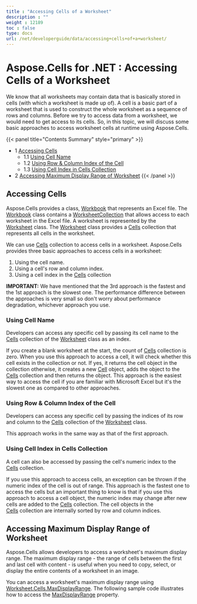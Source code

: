 ```yaml
---
title : "Accessing Cells of a Worksheet" 
description : "" 
weight : 12189 
toc : false
type: docs
url: /net/developerguide/data/accessing+cells+of+a+worksheet/
---
```


# Aspose.Cells for .NET : Accessing Cells of a Worksheet


We know that all worksheets may contain data that is basically stored in cells (with which a worksheet is made up of). A cell is a basic part of a worksheet that is used to construct the whole worksheet as a sequence of rows and columns. Before we try to access data from a worksheet, we would need to get access to its cells. So, in this topic, we will discuss some basic approaches to access worksheet cells at runtime using Aspose.Cells.

{{< panel title="Contents Summary" style="primary" >}}
*   1 [Accessing Cells](#accessing-cells)
    *   1.1 [Using Cell Name](#using-cell-name)
    *   1.2 [Using Row & Column Index of the Cell](#using-row-&-column-index-of-the-cell)
    *   1.3 [Using Cell Index in Cells Collection](#using-cell-index-in-cells-collection)
*   2 [Accessing Maximum Display Range of Worksheet](#accessing-maximum-display-range-of-worksheet)
{{< /panel >}}
 

## Accessing Cells

Aspose.Cells provides a class, [Workbook](https://apireference.aspose.com/net/cells/aspose.cells/workbook) that represents an Excel file. The [Workbook](https://apireference.aspose.com/net/cells/aspose.cells/workbook) class contains a [WorksheetCollection](https://apireference.aspose.com/net/cells/aspose.cells/worksheetcollection) that allows access to each worksheet in the Excel file. A worksheet is represented by the [Worksheet](https://apireference.aspose.com/net/cells/aspose.cells/worksheet) class. The [Worksheet](https://apireference.aspose.com/net/cells/aspose.cells/worksheet) class provides a [Cells](https://apireference.aspose.com/net/cells/aspose.cells/cells) collection that represents all cells in the worksheet.

We can use [Cells](https://apireference.aspose.com/net/cells/aspose.cells/cells) collection to access cells in a worksheet. Aspose.Cells provides three basic approaches to access cells in a worksheet:

1.  Using the cell name.
2.  Using a cell's row and column index.
3.  Using a cell index in the [Cells](https://apireference.aspose.com/net/cells/aspose.cells/cells) collection

**IMPORTANT:** We have mentioned that the 3rd approach is the fastest and the 1st approach is the slowest one. The performance difference between the approaches is very small so don't worry about performance degradation, whichever approach you use.

### Using Cell Name

Developers can access any specific cell by passing its cell name to the [Cells](https://apireference.aspose.com/net/cells/aspose.cells/cells) collection of the [Worksheet](https://apireference.aspose.com/net/cells/aspose.cells/worksheet) class as an index.

If you create a blank worksheet at the start, the count of [Cells](https://apireference.aspose.com/net/cells/aspose.cells/cells) collection is zero. When you use this approach to access a cell, it will check whether this cell exists in the collection or not. If yes, it returns the cell object in the collection otherwise, it creates a new [Cell](https://apireference.aspose.com/net/cells/aspose.cells/cell) object, adds the object to the [Cells](https://apireference.aspose.com/net/cells/aspose.cells/cells) collection and then returns the object. This approach is the easiest way to access the cell if you are familiar with Microsoft Excel but it's the slowest one as compared to other approaches.

### Using Row & Column Index of the Cell

Developers can access any specific cell by passing the indices of its row and column to the [Cells](https://apireference.aspose.com/net/cells/aspose.cells/cells) collection of the [Worksheet](https://apireference.aspose.com/net/cells/aspose.cells/worksheet) class.

This approach works in the same way as that of the first approach.

### Using Cell Index in Cells Collection

A cell can also be accessed by passing the cell's numeric index to the [Cells](https://apireference.aspose.com/net/cells/aspose.cells/cells) collection.

If you use this approach to access cells, an exception can be thrown if the numeric index of the cell is out of range. This approach is the fastest one to access the cells but an important thing to know is that if you use this approach to access a cell object, the numeric index may change after new cells are added to the [Cells](https://apireference.aspose.com/net/cells/aspose.cells/cells) collection. The cell objects in the [Cells](https://apireference.aspose.com/net/cells/aspose.cells/cells) collection are internally sorted by row and column indices.

## Accessing Maximum Display Range of Worksheet

Aspose.Cells allows developers to access a worksheet's maximum display range. The maximum display range - the range of cells between the first and last cell with content - is useful when you need to copy, select, or display the entire contents of a worksheet in an image.

You can access a worksheet's maximum display range using [Worksheet.Cells.MaxDisplayRange](https://apireference.aspose.com/net/cells/aspose.cells/cells/properties/maxdisplayrange). The following sample code illustrates how to access the [MaxDisplayRange](https://apireference.aspose.com/net/cells/aspose.cells/cells/properties/maxdisplayrange) property.

